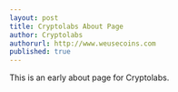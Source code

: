 ```yaml
---
layout: post
title: Cryptolabs About Page
author: Cryptolabs
authorurl: http://www.weusecoins.com
published: true
---
```


This is an early about page for Cryptolabs.

